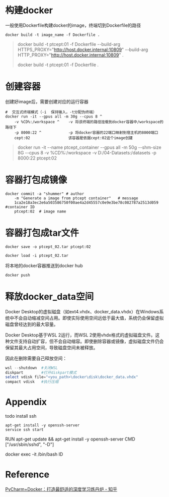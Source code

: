 # 构建docker

一般使用Dockerfile构建docker的image，终端切到Dockerfile的路径

```shell
docker build -t image_name -f Dockerfile .
```
> docker build -t ptcept:01 -f Dockerfile --build-arg HTTPS_PROXY="http://host.docker.internal:10809" --build-arg HTTP_PROXY="http://host.docker.internal:10809" .
>
> docker build -t ptcept:01 -f Dockerfile .



# 创建容器

创建好image后，需要创建对应的运行容器

```shell
#  交互式终端模式（-i  保持输入，-t分配伪终端）
docker run -it --gpus all -m 30g --cpus 8 ^
    -v %CD%:/workspace ^    -v 将该终端的路径挂载到docker容器中/workspace的路径下
    -p 8000:22 ^			-p 将docker容器的22端口映射到宿主机的8000端口
    cept:02					该容器是依据cept:02这个image创建

```

>docker run -it --name ptcept_container --gpus all -m 50g --shm-size 8G --cpus 8 -v %CD%:/workspace -v D:/04-Datasets:/datasets -p 8000:22 ptcept:02

# 容器打包成镜像

```shell
docker commit -a "shummer" # author
	-m "Generate a image from ptcept container"   # message
	1ca2e18a3ec2e6a503586750f00ae4a2d45557c0e9e3be78c082787a2513d059  #container ID
	ptcept:02  # image name
```

# 容器打包成tar文件

```shell
docker save -o ptcept_02.tar ptcept:02
```



```shell
docker load -i ptcept_02.tar
```






将本地的docker容器推送到docker hub
```
docker push 
```




# 释放docker_data空间

Docker Desktop的虚拟磁盘（如ext4.vhdx、docker_data.vhdx）在Windows系统中不会自动缩减空间占用。即使实际使用空间远低于最大值，系统仍会保留虚拟磁盘曾经达到的最大容量。

Docker Desktop基于WSL 2运行，而WSL 2使用vhdx格式的虚拟磁盘文件。这种文件支持自动扩容，但不会自动缩容。即使删除容器或镜像，虚拟磁盘文件仍会保留其最大占用空间，导致磁盘空间未被释放‌。

因此在删除需要自己释放空间：

```powershell
wsl --shutdown	#关闭WSL
diskpart		#打开diskpart模式
select vdisk file="<you_path>\docker\disk\docker_data.vhdx"
compact vdisk	#执行压缩
```



# Appendix

todo install ssh

```
apt-get install -y openssh-server
service ssh start

```

RUN apt-get update && apt-get install -y openssh-server
CMD ["/usr/sbin/sshd", "-D"]

docker exec -it /bin/bash ID



# Reference

[PyCharm+Docker：打造最舒适的深度学习炼丹炉 - 知乎](https://zhuanlan.zhihu.com/p/52827335)

